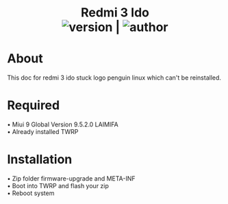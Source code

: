 <h1 align="center">Redmi 3 Ido
<br>
  <img src="https://img.shields.io/badge/Version-1.0%20Beta-blue" alt="version"/>  | <img src="https://img.shields.io/badge/Enggar-Sulistyo-brightgreen" alt="author"/>
</h1>
<h1> About </h1>
This doc for redmi 3 ido stuck logo penguin linux which can't be reinstalled.
<br>
<h1> Required </h1>
• Miui 9 Global Version 9.5.2.0 LAIMIFA
<br>
• Already installed TWRP
<br>
<h1> Installation </h1>
• Zip folder firmware-upgrade and META-INF
<br>
• Boot into TWRP and flash your zip
<br>
• Reboot system
